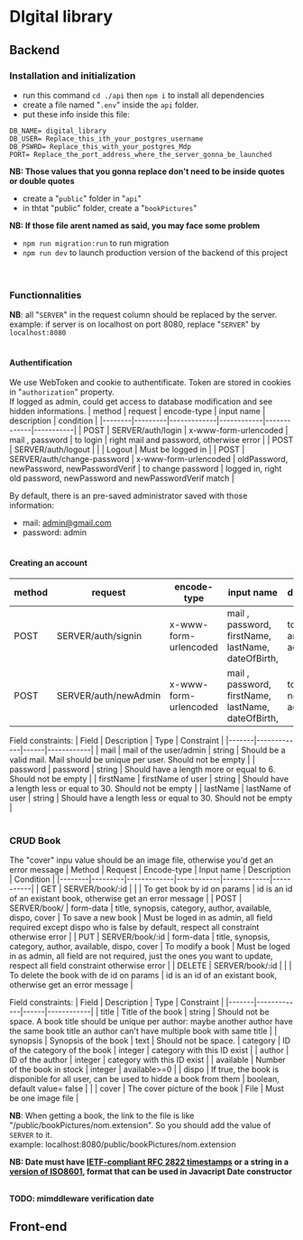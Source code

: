 # DIgital library
## Backend
### Installation and initialization
- run this command `cd ./api` then `npm i` to install all dependencies
- create a file named "`.env`" inside the `api` folder.
- put these info inside this file:
```
DB_NAME= digital_library
DB_USER= Replace_this_ith_your_postgres_username
DB_PSWRD= Replace_this_with_your_postgres_Mdp
PORT= Replace_the_port_address_where_the_server_gonna_be_launched
```
**NB: Those values that you gonna replace don't need to be inside quotes or double quotes**  

- create a "`public`" folder in "`api`"
- in thtat "public" folder, create a "`bookPictures`"  
  
**NB: If those file arent named as said, you may face some problem**

- `npm run migration:run` to run migration
- `npm run dev` to launch production version of the backend of this project  
&nbsp;  
&nbsp;  

### Functionnalities
**NB**: all "`SERVER`" in the request column should be replaced by the server.  
example: if server is on localhost on port 8080, replace "`SERVER`" by `localhost:8080`  
&nbsp;  
#### Authentification
We use WebToken and cookie to authentificate. Token are stored in cookies in "`authorization`" property.  
If logged as admin, could get access to database modification and see hidden informations.
| method | request | encode-type | input name | description | condition |
|--------|---------|-------------|------------|-------------|-----------|
| POST | SERVER/auth/login | x-www-form-urlencoded | mail , password | to login | right mail and password, otherwise error |
| POST | SERVER/auth/logout | | | Logout | Must be  logged in |
| POST | SERVER/auth/change-password | x-www-form-urlencoded | oldPassword, newPassword, newPasswordVerif | to change password | logged in, right old password, newPassword and newPasswordVerif match |

By default, there is an pre-saved administrator saved with those information:
- mail: admin@gmail.com
- password: admin
&nbsp;  
&nbsp; 

#### Creating an account
| method | request | encode-type | input name | description | condition |
|--------|---------|-------------|------------|-------------|-----------|
| POST | SERVER/auth/signin | x-www-form-urlencoded | mail , password, firstName, lastName, dateOfBirth, | to create an user account | logged out, respect all field rules |
| POST | SERVER/auth/newAdmin | x-www-form-urlencoded | mail , password, firstName, lastName, dateOfBirth, | to create a new admin account | logged in as admin, respect all field rules |
  
  Field constraints:
| Field | Description | Type | Constraint |
|-------|-------------|------|------------|
| mail | mail of the user/admin | string | Should be a valid mail. Mail should be unique per user. Should not be empty | 
| password | password | string | Should have a length more or equal to 6. Should not be empty | 
| firstName | firstName of user | string | Should have a length less or equal to 30. Should not be empty | 
| lastName | lastName of user | string | Should have a length less or equal to 30. Should not be empty | 
&nbsp;  
&nbsp; 
### CRUD Book
The "cover" inpu value should be an image file, otherwise you'd get an error message
| Method | Request | Encode-type | Input name | Description | Condition |
|--------|---------|-------------|------------|-------------|-----------|
| GET | SERVER/book/:id |  |  | To get book by id on params | id is an id of an existant book, otherwise get an error message | 
| POST | SERVER/book/ | form-data | title, synopsis, category, author, available, dispo, cover | To save a new book | Must be loged in as admin, all field required except dispo who is false by default, respect all constraint otherwise error |
| PUT | SERVER/book/:id | form-data | title, synopsis, category, author, available, dispo, cover | To modify a book | Must be loged in as admin, all field are not required, just the ones you want to update, respect all field constraint otherwise error |
| DELETE | SERVER/book/:id | | | To delete the book with de id on params | id is an id of an existant book, otherwise get an error message |
  
  Field constraints:
| Field | Description | Type | Constraint |
|-------|-------------|------|------------|
| title | Title of the book | string | Should not be space. A book title should be unique per author: maybe another author have the same book title an author can't have multiple book with same title | 
| synopsis | Synopsis of the book | text | Should not be space.
| category | ID of the category of the book | integer | category with this ID exist |
| author | ID of the author | integer | category with this ID exist |
| available | Number of the book in stock | integer | available>=0 |
| dispo | If true, the book is disponible for all user, can be used to hidde a book from them | boolean, default value= false |  |
| cover | The cover picture of the book | File | Must be one image file |
  
**NB**: When getting a book, the link to the file is like "/public/bookPictures/nom.extension". So you should add the value of `SERVER` to it.  
example: localhost:8080/public/bookPictures/nom.extension

**NB: Date must have [IETF-compliant RFC 2822 timestamps](https://datatracker.ietf.org/doc/html/rfc2822#page-14) or a string in a [ version of ISO8601](https://262.ecma-international.org/11.0/#sec-date.parse), format that can be used in Javacript Date constructor**  
&nbsp;  

**TODO: mimddleware verification date**
## Front-end
